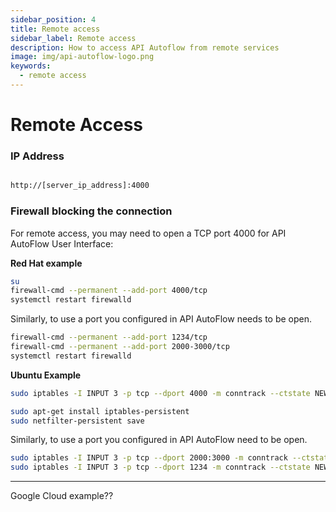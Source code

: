 ```yaml
---
sidebar_position: 4
title: Remote access
sidebar_label: Remote access
description: How to access API Autoflow from remote services
image: img/api-autoflow-logo.png
keywords:
  - remote access
---
```


# Remote Access

### **IP Address**

```bash

http://[server_ip_address]:4000

```

### Firewall blocking the connection

For remote access, you may need to open a TCP port 4000 for API AutoFlow User Interface:

**Red Hat example**

```bash
su
firewall-cmd --permanent --add-port 4000/tcp
systemctl restart firewalld
```

Similarly, to use a port you configured in API AutoFlow needs to be open.

```bash
firewall-cmd --permanent --add-port 1234/tcp
firewall-cmd --permanent --add-port 2000-3000/tcp
systemctl restart firewalld
```

**Ubuntu Example**

```bash
sudo iptables -I INPUT 3 -p tcp --dport 4000 -m conntrack --ctstate NEW,ESTABLISHED -j ACCEPT

sudo apt-get install iptables-persistent                  
sudo netfilter-persistent save
```

Similarly, to use a port you configured in API AutoFlow need to be open.

```bash
sudo iptables -I INPUT 3 -p tcp --dport 2000:3000 -m conntrack --ctstate NEW,ESTABLISHED -j ACCEPT
sudo iptables -I INPUT 3 -p tcp --dport 1234 -m conntrack --ctstate NEW,ESTABLISHED -j ACCEPT

```

---

Google Cloud example??